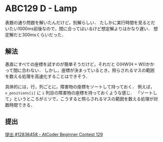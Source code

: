 # ABC129 D - Lamp

表題の通り問題を解いたんだけど，別解らしい．
たしかに実行時間を見るとだいたい1000ms前後なので，間に合ってはいるけど想定解よりはかなり遅い．
想定解だと300msくらいだった．

## 解法
愚直にすべての座標を試すのが簡単そうだけど，それだと O(HW(H + W))かかって間に合わない．
しかし，座標が決まっているとき，照らされるマスの範囲を数える処理を高速化することはできそう．

具体的には，行，列ごとに，障害物の座標をソートして持っておく．
例えば， `v_positions[i]` に `i` 列目の障害物の座標を持っておくような感じ．
「ソートして」というところがミソで，こうすると照らされるマスの範囲を数える処理が対数時間できる．

## 提出

[提出 #12836458 - AtCoder Beginner Contest 129](https://atcoder.jp/contests/abc129/submissions/12836458)

